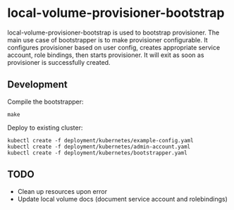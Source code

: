 # local-volume-provisioner-bootstrap

local-volume-provisioner-bootstrap is used to bootstrap provisioner. The main use
case of bootstrapper is to make provisioner configurable. It configures provisioner
based on user config, creates appropriate service account, role bindings, then starts
provisioner. It will exit as soon as provisioner is successfully created.

## Development

Compile the bootstrapper:

```console
make
```

Deploy to existing cluster:

```console
kubectl create -f deployment/kubernetes/example-config.yaml
kubectl create -f deployment/kubernetes/admin-account.yaml
kubectl create -f deployment/kubernetes/bootstrapper.yaml
```

## TODO

- Clean up resources upon error
- Update local volume docs (document service account and rolebindings)
